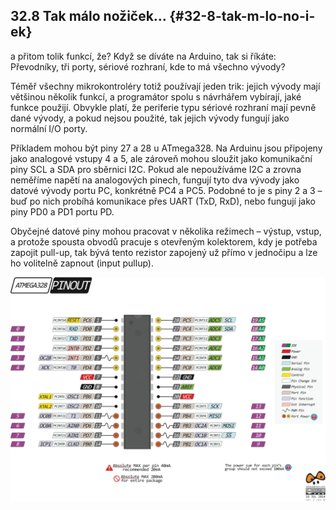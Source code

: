 ## 32.8 Tak málo nožiček… {#32-8-tak-m-lo-no-i-ek}

a přitom tolik funkcí, že? Když se díváte na Arduino, tak si říkáte: Převodníky, tři porty, sériové rozhraní, kde to má všechno vývody?

Téměř všechny mikrokontroléry totiž používají jeden trik: jejich vývody mají většinou několik funkcí, a programátor spolu s návrhářem vybírají, jaké funkce použijí. Obvykle platí, že periferie typu sériové rozhraní mají pevně dané vývody, a pokud nejsou použité, tak jejich vývody fungují jako normální I/O porty.

Příkladem mohou být piny 27 a 28 u ATmega328\. Na Arduinu jsou připojeny jako analogové vstupy 4 a 5, ale zároveň mohou sloužit jako komunikační piny SCL a SDA pro sběrnici I2C. Pokud ale nepoužíváme I2C a zrovna neměříme napětí na analogových pinech, fungují tyto dva vývody jako datové vývody portu PC, konkrétně PC4 a PC5\. Podobné to je s piny 2 a 3 – buď po nich probíhá komunikace přes UART (TxD, RxD), nebo fungují jako piny PD0 a PD1 portu PD.

Obyčejné datové piny mohou pracovat v několika režimech – výstup, vstup, a protože spousta obvodů pracuje s otevřeným kolektorem, kdy je potřeba zapojit pull-up, tak bývá tento rezistor zapojený už přímo v jednočipu a lze ho volitelně zapnout (input pullup).

![366-1.png](../images/000167.png)
